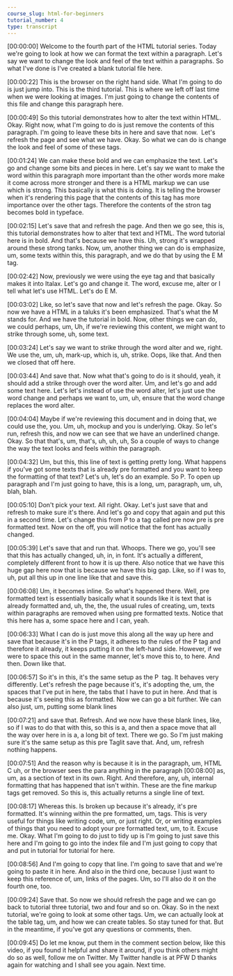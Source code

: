 ```yaml
---
course_slug: html-for-beginners
tutorial_number: 4
type: transcript
---
```

[00:00:00] Welcome to the fourth part of the HTML tutorial series. Today we're going to look at how we can format the text within a paragraph. Let's say we want to change the look and feel of the text within a paragraphs. So what I've done is I've created a blank tutorial file here.

[00:00:22] This is the browser on the right hand side. What I'm going to do is just jump into. This is the third tutorial. This is where we left off last time when we were looking at images. I'm just going to change the contents of this file and change this paragraph here.

[00:00:49] So this tutorial demonstrates how to alter the text within HTML. Okay. Right now, what I'm going to do is just remove the contents of this paragraph. I'm going to leave these bits in here and save that now.  Let's refresh the page and see what we have. Okay. So what we can do is change the look and feel of some of these tags.

[00:01:24] We can make these bold and we can emphasize the text. Let's go and change some bits and pieces in here. Let's say we want to make the word within this paragraph more important than the other words more make it come across more stronger and there is a HTML markup we can use which is strong. This basically is what this is doing. It is telling the browser when it's rendering this page that the contents of this tag has more importance over the other tags. Therefore the contents of the stron tag becomes bold in typeface.

[00:02:15] Let's save that and refresh the page. And then we go see, this is, this tutorial demonstrates how to alter that text and HTML. The word tutorial here is in bold. And that's because we have this. Uh, strong it's wrapped around these strong tanks. Now, um, another thing we can do is emphasize, um, some texts within this, this paragraph, and we do that by using the E M tag.

[00:02:42] Now, previously we were using the eye tag and that basically makes it into Italax. Let's go and change it. The word, excuse me, alter or I tell what let's use HTML. Let's do E M.

[00:03:02] Like, so let's save that now and let's refresh the page. Okay. So now we have a HTML in a taluks it's been emphasized. That's what the M stands for. And we have the tutorial in bold. Now, other things we can do, we could perhaps, um, Uh, if we're reviewing this content, we might want to strike through some, uh, some text.

[00:03:24] Let's say we want to strike through the word alter and we, right. We use the, um, uh, mark-up, which is, uh, strike. Oops, like that. And then we closed that off here.

[00:03:44] And save that. Now what that's going to do is it should, yeah, it should add a strike through over the word alter. Um, and let's go and add some text here. Let's let's instead of use the word alter, let's just use the word change and perhaps we want to, um, uh, ensure that the word change replaces the word alter.

[00:04:04] Maybe if we're reviewing this document and in doing that, we could use the, you. Um, uh, mockup and you is underlying. Okay. So let's run, refresh this, and now we can see that we have an underlined change. Okay. So that that's, um, that's, uh, uh, uh, So a couple of ways to change the way the text looks and feels within the paragraph.

[00:04:32] Um, but this, this line of text is getting pretty long. What happens if you've got some texts that is already pre formatted and you want to keep the formatting of that text? Let's uh, let's do an example. So P. To open up paragraph and I'm just going to have, this is a long, um, paragraph, um, uh, blah, blah.

[00:05:10] Don't pick your text. All right. Okay. Let's just save that and refresh to make sure it's there. And let's go and copy that again and put this in a second time. Let's change this from P to a tag called pre now pre is pre formatted text. Now on the off, you will notice that the font has actually changed.

[00:05:39] Let's save that and run that. Whoops. There we go, you'll see that this has actually changed, uh, in, in font. It's actually a different, completely different front to how it is up there. Also notice that we have this huge gap here now that is because we have this big gap. Like, so if I was to, uh, put all this up in one line like that and save this.

[00:06:08] Um, it becomes inline. So what's happened there. Well, pre formatted text is essentially basically what it sounds like it is text that is already formatted and, uh, the, the, the usual rules of creating, um, texts within paragraphs are removed when using pre formatted texts. Notice that this here has a, some space here and I can, yeah.

[00:06:33] What I can do is just move this along all the way up here and save that because it's in the P tags, it adheres to the rules of the P tag and therefore it already, it keeps putting it on the left-hand side. However, if we were to space this out in the same manner, let's move this to, to here. And then. Down like that.

[00:06:57] So it's in this, it's the same setup as the P  tag. It behaves very differently. Let's refresh the page because it's, it's adopting the, um, the spaces that I've put in here, the tabs that I have to put in here. And that is because it's seeing this as formatted. Now we can go a bit further. We can also just, um, putting some blank lines

[00:07:21] and save that. Refresh. And we now have these blank lines, like, so if I was to do that with this, so this is a, and then a space move that all the way over here in is a, a long bit of text. There we go. So I'm just making sure it's the same setup as this pre Taglit save that. And, um, refresh nothing happens.

[00:07:51] And the reason why is because it is in the paragraph, um, HTML C uh, or the browser sees the para anything in the paragraph [00:08:00] as, um, as a section of text in its own. Right. And therefore, any, uh, internal formatting that has happened that isn't within. These are the fine markup tags get removed. So this is, this actually returns a single line of text.

[00:08:17] Whereas this. Is broken up because it's already, it's pre formatted. It's winning within the pre formatted, um, tags. This is very useful for things like writing code, um, or just right. Or, or writing examples of things that you need to adopt your pre formatted text, um, to it. Excuse me. Okay. What I'm going to do just to tidy up is I'm going to just save this here and I'm going to go into the index file and I'm just going to copy that and put in tutorial for tutorial for here.

[00:08:56] And I'm going to copy that line. I'm going to save that and we're going to paste it in here. And also in the third one, because I just want to keep this reference of, um, links of the pages. Um, so I'll also do it on the fourth one, too.

[00:09:24] Save that. So now we should refresh the page and we can go back to tutorial three tutorial, two and four and so on. Okay. So in the next tutorial, we're going to look at some other tags. Um, we can actually look at the table tag, um, and how we can create tables. So stay tuned for that. But in the meantime, if you've got any questions or comments, then.

[00:09:45] Do let me know, put them in the comment section below, like this video, if you found it helpful and share it around, if you think others might do so as well, follow me on Twitter. My Twitter handle is at PFW D thanks again for watching and I shall see you again. Next time.
